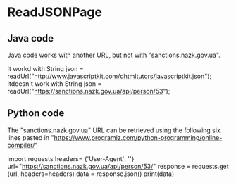 # ReadJSONPage

## Java code
Java code works with another URL, but not with "sanctions.nazk.gov.ua".

It workd with String json = readUrl("http://www.javascriptkit.com/dhtmltutors/javascriptkit.json");
Itdoesn't work with String json = readUrl("https://sanctions.nazk.gov.ua/api/person/53");

## Python code

The "sanctions.nazk.gov.ua" URL can be retrieved using the following six lines pasted in "https://www.programiz.com/python-programming/online-compiler/"

import requests
headers= {'User-Agent': ''}
url="https://sanctions.nazk.gov.ua/api/person/53/"
response = requests.get (url, headers=headers)
data = response.json()
print(data)
